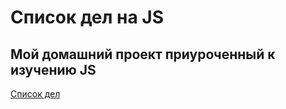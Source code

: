 # Список дел на JS
Мой домашний проект приуроченный к изучению JS
---
[Список дел](https://fogenn.github.io/JS-4.8/)
